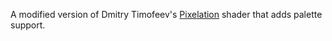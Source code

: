 A modified version of Dmitry Timofeev's [Pixelation](https://assetstore.unity.com/packages/vfx/shaders/fullscreen-camera-effects/pixelation-65554) shader that adds palette support.
